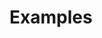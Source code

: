 # Examples <a name="examples"></a>

<!--- examples/experiment.md -->

<!--- examples/database.md -->

<!--- examples/analysis.md -->
